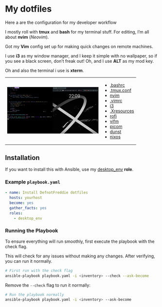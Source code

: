 # My dotfiles 
Here a are the configuration for my developer workflow

I mostly roll with **tmux** and **bash** for my terminal stuff.
For editing, I’m all about **nvim** (*Neovim*).

Got my **Vim** config set up for making quick changes on remote machines.

I use **i3** as my window manager, and I keep it simple with no wallpaper, so if you see a black screen, don’t freak out! Oh, and I use **ALT** as my mod key.

Oh and also the terminal i use is **xterm**.
<table>
  <tr>
    <td>
      <img src="pubilc/static/my_desk_env.png" alt="My desktop env" style="max-width: 300px;">
    </td>
    <td>
      <ul>
        <li><a href="/.bashrc">.bashrc</a></li>
        <li><a href="/.tmux.conf">.tmux.conf</a></li>
        <li><a href="/nvim">nvim</a></li>
        <li><a href="/vimrc">.vimrc</a></li>
        <li><a href="/i3">i3</a></li>
        <li><a href="/.Xresources">.Xresources</a></li>
        <li><a href="/rofi">rofi</a></li>
        <li><a href="/vifm">vifm</a></li>
        <li><a href="/picom">picom</a></li>
        <li><a href="/dunst">dunst</a></li>
        <li><a href="/nixos">nixos</a></li>
      </ul>
    </td>
  </tr>
</table>


## Installation
If you want to install this with Ansible, use my [desktop_env](https://github.com/DnFreddie/roles/tree/main/desktop_env) **role**.

### Example `playbook.yaml`
```yaml
- name: Install DefnotFreddie dotfiles
  hosts: yourhost
  become: yes
  gather_facts: yes
  roles:
    - desktop_env
```

### Running the Playbook
To ensure everything will run smoothly, first execute the playbook with the check flag.

This will check for any issues without making any changes. After verifying, you can run it normally.

```bash
# First run with the check flag
ansible-playbook playbook.yaml -i <inventory> --check --ask-become
```

Remove the `--check` flag to run it normally:

```bash
# Run the playbook normally
ansible-playbook playbook.yaml -i <inventory> --ask-become
```
